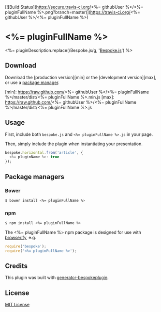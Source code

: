 [![Build Status](https://secure.travis-ci.org/<%= githubUser %>/<%= pluginFullName %>.png?branch=master)](https://travis-ci.org/<%= githubUser %>/<%= pluginFullName %>)

# <%= pluginFullName %>

<%= pluginDescription.replace(/Bespoke\.js/g, '[Bespoke.js](http://markdalgleish.com/projects/bespoke.js)') %>

## Download

Download the [production version][min] or the [development version][max], or use a [package manager](#package-managers).

[min]: https://raw.github.com/<%= githubUser %>/<%= pluginFullName %>/master/dist/<%= pluginFullName %>.min.js
[max]: https://raw.github.com/<%= githubUser %>/<%= pluginFullName %>/master/dist/<%= pluginFullName %>.js

## Usage

First, include both `bespoke.js` and `<%= pluginFullName %>.js` in your page.

Then, simply include the plugin when instantiating your presentation.

```js
bespoke.horizontal.from('article', {
  <%= pluginName %>: true
});
```

## Package managers

### Bower

```bash
$ bower install <%= pluginFullName %>
```

### npm

```bash
$ npm install <%= pluginFullName %>
```

The <%= pluginFullName %> npm package is designed for use with [browserify](http://browserify.org/), e.g.

```js
require('bespoke');
require('<%= pluginFullName %>');
```

## Credits

This plugin was built with [generator-bespokeplugin](https://github.com/markdalgleish/generator-bespokeplugin).

## License

[MIT License](http://en.wikipedia.org/wiki/MIT_License)
